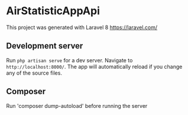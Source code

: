 # AirStatisticAppApi

This project was generated with Laravel 8 https://laravel.com/

## Development server

Run `php artisan serve` for a dev server. Navigate to `http://localhost:8000/`. The app will automatically reload if you change any of the source files.

## Composer

Run 'composer dump-autoload' before running the server
